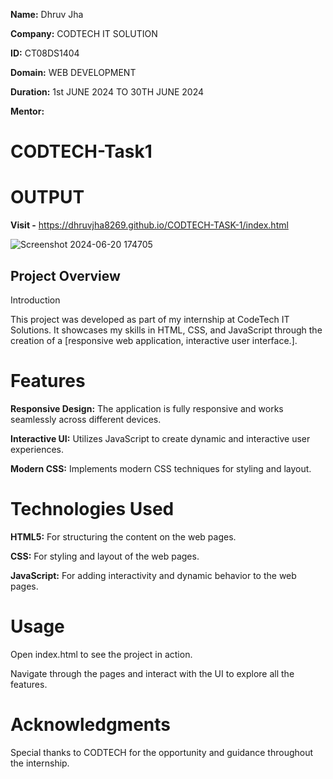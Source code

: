 **Name:** Dhruv Jha 

**Company:** CODTECH IT SOLUTION  

**ID:** CT08DS1404 

**Domain:** WEB DEVELOPMENT 

**Duration:** 1st JUNE 2024 TO 30TH JUNE 2024

**Mentor:** 

# CODTECH-Task1

# OUTPUT
**Visit -** https://dhruvjha8269.github.io/CODTECH-TASK-1/index.html


![Screenshot 2024-06-20 174705](https://github.com/Dhruvjha8269/CODTECH-Task1/assets/117718718/8e170268-06d0-49db-bc89-ed7a4b420b40)

## Project Overview ##
Introduction

This project was developed as part of my internship at CodeTech IT Solutions. It showcases my skills in HTML, CSS, and JavaScript through the creation of a [responsive web application, interactive user interface.].

# Features
**Responsive Design:** The application is fully responsive and works seamlessly across different devices.

**Interactive UI:** Utilizes JavaScript to create dynamic and interactive user experiences.

**Modern CSS:** Implements modern CSS techniques for styling and layout.

# Technologies Used
**HTML5:** For structuring the content on the web pages.

**CSS:** For styling and layout of the web pages.

**JavaScript:** For adding interactivity and dynamic behavior to the web pages.


# Usage
Open index.html to see the project in action.

Navigate through the pages and interact with the UI to explore all the features.
# Acknowledgments

Special thanks to CODTECH for the opportunity and guidance throughout the internship.
